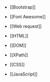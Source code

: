 - [[Bootstrap]]
- [[Font Awesome]]

- [[Web request]]
- [[HTML]]
- [[DOM]]
- [[XPath]]

- [[CSS]]

- [[JavaScript]]